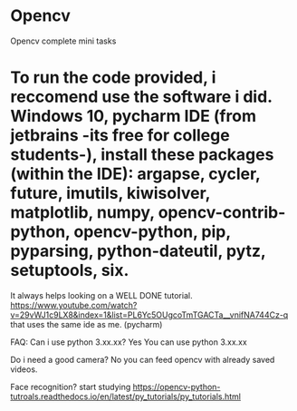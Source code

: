 # Opencv
Opencv complete mini tasks


To run the code provided, i reccomend use the software i did.
Windows 10, pycharm IDE (from jetbrains -its free for college students-), install these packages (within the IDE):
argapse,
cycler,
future,
imutils,
kiwisolver,
matplotlib,
numpy,
opencv-contrib-python,
opencv-python,
pip,
pyparsing,
python-dateutil,
pytz,
setuptools,
six.
========================

It always helps looking on a WELL DONE tutorial.
https://www.youtube.com/watch?v=29vWJ1c9LX8&index=1&list=PL6Yc5OUgcoTmTGACTa__vnifNA744Cz-q
that uses the same ide as me. (pycharm)

FAQ:
Can i use python 3.xx.xx?
Yes You can use python 3.xx.xx

Do i need a good camera?
No you can feed opencv with already saved videos.

Face recognition?
start studying https://opencv-python-tutroals.readthedocs.io/en/latest/py_tutorials/py_tutorials.html
